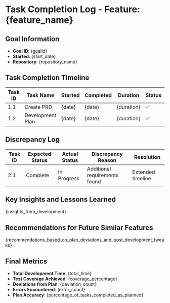# Task Completion Log - Feature: {feature_name}

## Goal Information
- **Goal ID**: {goalId}
- **Started**: {start_date}
- **Repository**: {repository_name}

## Task Completion Timeline
| Task ID | Task Name | Started | Completed | Duration | Status | Notes |
|---------|-----------|---------|-----------|----------|--------|-------|
| 1.1 | Create PRD | {date} | {date} | {duration} | ✅ | {notes} |
| 1.2 | Development Plan | {date} | {date} | {duration} | ✅ | {notes} |

## Discrepancy Log
| Task ID | Expected Status | Actual Status | Discrepancy Reason | Resolution |
|---------|----------------|---------------|-------------------|------------|
| 2.1 | Complete | In Progress | Additional requirements found | Extended timeline |

## Key Insights and Lessons Learned
{insights_from_development}

## Recommendations for Future Similar Features
{recommendations_based_on_plan_deviations_and_post_development_tweaks}

## Final Metrics
- **Total Development Time**: {total_time}
- **Test Coverage Achieved**: {coverage_percentage}
- **Deviations from Plan**: {deviation_count}
- **Errors Encountered**: {error_count}
- **Plan Accuracy**: {percentage_of_tasks_completed_as_planned}